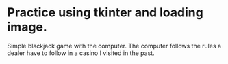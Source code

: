 # Practice using tkinter and loading image.

Simple blackjack game with the computer.
The computer follows the rules a dealer have to follow in a casino I visited in the past.